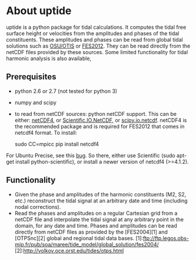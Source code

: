 About uptide
==============
uptide is a python package for tidal calculations. It computes the tidal
free surface height or velocities from the amplitudes and phases of the tidal
constituents. These amplitudes and phases can be read from global tidal
solutions such as [OSU/OTIS](http://volkov.oce.orst.edu/tides/) or [FES2012](http://www.aviso.oceanobs.com/en/data/products/auxiliary-products/global-tide-fes.html).
They can be read directly from the netCDF files provided by these sources. Some
limited functionality for tidal harmonic analysis is also available,

Prerequisites
---------------
* python 2.6 or 2.7 (not tested for python 3)
* numpy and scipy
* to read from netCDF sources: python netCDF support. This can be either:
[netCDF4](http://code.google.com/p/netcdf4-python/), or
[Scientific.IO.NetCDF](http://dirac.cnrs-orleans.fr/plone/software/scientificpython/),
or [scipy.io.netcdf](http://www.scipy.org). netCDF4 is the recommended package
and is required for FES2012 that comes in netcdf4 format. To install:

  sudo CC=mpicc pip install netcdf4

For Ubuntu Precise, see this
[bug](http://code.google.com/p/netcdf4-python/issues/detail?id=194). So there,
either use Scientific (sudo apt-get install python-scientific), or install a 
newer version of netcdf4 (>=4.1.2).

Functionality
---------------
* Given the phase and amplitudes of the harmonic constituents (M2, S2, etc.) reconstruct the tidal signal at an arbitrary date and time (including nodal corrections).
* Read the phases and amplitudes on a regular Cartesian grid from a netCDF file and interpolate the tidal signal at any arbitrary point in the domain, for any date and time. Phases and amplitudes can be read directly from netCDF files as provided by the [FES2004][1] and [OTPSnc][2] global and regional tidal data bases.
[1]:ftp://ftp.legos.obs-mip.fr/pub/soa/maree/tide_model/global_solution/fes2004/
[2]:http://volkov.oce.orst.edu/tides/otps.html
